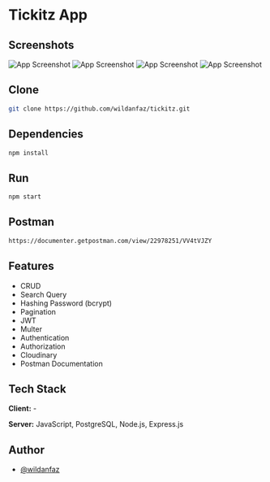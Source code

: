 # Tickitz App

## Screenshots

![App Screenshot](./images/tickitz1.png)
![App Screenshot](./images/tickitz1.png)
![App Screenshot](./images/tickitz1.png)
![App Screenshot](./images/tickitz4.png)

## Clone

```bash
git clone https://github.com/wildanfaz/tickitz.git
```

## Dependencies

```bash
npm install
```

## Run

```bash
npm start
```

## Postman

```bash
https://documenter.getpostman.com/view/22978251/VV4tVJZY
```

## Features

- CRUD
- Search Query
- Hashing Password (bcrypt)
- Pagination
- JWT
- Multer
- Authentication
- Authorization
- Cloudinary
- Postman Documentation

## Tech Stack

**Client:** -

**Server:** JavaScript, PostgreSQL, Node.js, Express.js

## Author

- [@wildanfaz](https://www.github.com/wildanfaz)
